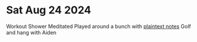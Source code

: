 # Sat Aug 24 2024

Workout
Shower
Meditated
Played around a bunch with [plaintext notes](./digital-home.md)
Golf and hang with Aiden
